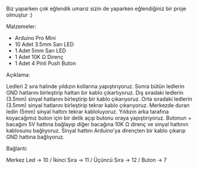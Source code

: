 Biz yaparken çok eğlendik umarız sizin de yaparken eğlendiğiniz bir proje olmuştur :)

Malzemeler:

- Arduino Pro Mini
- 10 Adet 3.5mm Sarı LED
- 1 Adet 5mm Sarı LED
- 1 Adet 10K Ω Direnç
- 1 Adet 4 Pinli Push Buton

Açıklama:

Ledleri 2 sıra halinde yıldızın kollarına yapıştırıyoruz. Sonra bütün ledlerin GND hatlarını birleştirip hattan bir kablo çıkartıyoruz. Dış sıradaki ledlerin (3.5mm) sinyal hatlarını birleştirip bir kablo çıkarıyoruz. Orta sıradaki ledlerin (3.5mm) sinyal hatlarını birleştirip tekrar kablo çıkarıyoruz. Merkezde duran ledin (5mm) sinyal hattını tekrar kabloluyoruz. Yıldızın arka tarafına koyacağımız buton için bir delik açıp butonu oraya yapıştırıyoruz. Butonun + bacağını 5V hattına bağlayıp diğer bacağına 10K Ω direnç ve sinyal hattının kablosunu bağlıyoruz. Sinyal hattını Arduino'ya dirençten bir kablo çıkarıp GND hattına bağlıyoruz.

Bağlantı:

Merkez Led -> 10 / 
İkinci Sıra -> 11 / 
Üçüncü Sıra -> 12 / 
Buton -> 7
